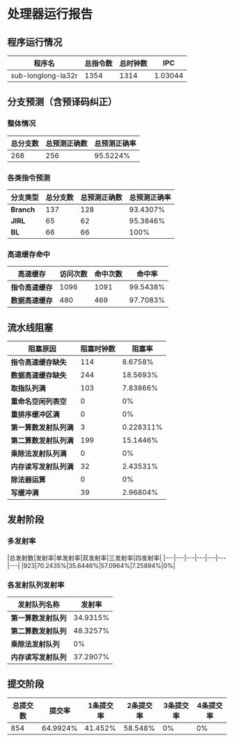 # 处理器运行报告
## 程序运行情况
|程序名|总指令数|总时钟数|IPC|
|---|---|---|---|
|sub-longlong-la32r|1354|1314|1.03044|

## 分支预测（含预译码纠正）
### 整体情况
|总分支数|总预测正确数|总预测正确率|
|---|---|---|
|268|256|95.5224%|

### 各类指令预测
|分支类型|总分支数|总预测正确数|总预测正确率|
|---|---|---|---|
|**Branch**| 137 | 128 | 93.4307%|
|**JIRL**| 65 | 62 | 95.3846%|
|**BL**| 66 | 66 | 100%|

### 高速缓存命中
|高速缓存|访问次数|命中次数|命中率|
|---|---|---|---|
|**指令高速缓存**| 1096 | 1091 | 99.5438%|
|**数据高速缓存**| 480 | 469 | 97.7083%|
## 流水线阻塞
|阻塞原因|阻塞时钟数|阻塞率|
|---|---|---|
|**指令高速缓存缺失**| 114 | 8.6758%|
|**数据高速缓存缺失**| 244 | 18.5693%|
|**取指队列满**| 103 | 7.83866%|
|**重命名空闲列表空**|0 | 0%|
|**重排序缓冲区满**|0 | 0%|
|**第一算数发射队列满**|3 | 0.228311%|
|**第二算数发射队列满**|199 | 15.1446%|
|**乘除法发射队列满**|0 | 0%|
|**内存读写发射队列满**|32 | 2.43531%|
|**除法器运算**|0 | 0%|
|**写缓冲满**|39 | 2.96804%|

## 发射阶段
### 多发射率
|总发射数|发射率|单发射率|双发射率|三发射率|四发射率|
|---|---|---|---|---|---|---|
|923|70.2435%|35.6446%|57.0964%|7.25894%|0%|

### 各发射队列发射率
|发射队列名称|发射率|
|---|---|
|**第一算数发射队列**|34.9315%|
|**第二算数发射队列**|48.3257%|
|**乘除法发射队列**|0%|
|**内存读写发射队列**|37.2907%|

## 提交阶段
|总提交数|提交率|1条提交率|2条提交率|3条提交率|4条提交率|
|---|---|---|---|---|---|
|854|64.9924%|41.452%|58.548%|0%|0%|
